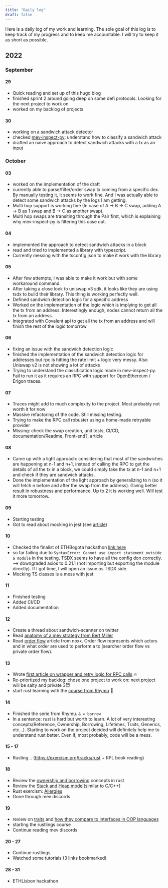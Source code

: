 ```yaml
---
title: "Daily log"
draft: false
---
```


Here is a daily log of my work and learning. The sole goal of this log is to keep track of my progress and to keep me accountable. I will try to keep it as short as possible.

## 2022
### September
#### 29
* Quick reading and set up of this hugo blog
* finished sprint 2 around going deep on some defi protocols. Looking for the next project to work on
* worked on my backlog of projects
#### 30
* working on a sandwich attack detector
* checked [mev-inspect-py](https://github.com/flashbots/mev-inspect-py/blob/main/mev_inspect/sandwiches.py): understand how to classify a sandwich attack 
* drafted an naive approach to detect sandwich attacks with a tx as an input
### October
#### 03
* worked on the implementation of the draft
* currently able to parse/filter/order swap tx coming from a specific dex. By manually testing it, it seems to work fine. And I was actually able to detect some sandwich attacks by the logs I am getting.
* Multi hop support is working fine (In case of A -> B -> C swap, adding A -> B as 1 swap and B -> C as another swap).
* Multi hop swaps are transiting through the Pair first, which is explaining why mev-inspect-py is filtering this case out. 
#### 04
* implemented the approach to detect sandwich attacks in a block
* read and tried to implemented a library with typescript.
* Currently messing with the tsconfig.json to make it work with the library
#### 05
* After few attempts, I was able to make it work but with some workaround command.
* After taking a close look to uniswap v3 sdk, it looks like they are using tsdx to build their library. This thing is working perfectly well.
* Defined sandwich detection logic for a specific address
* Worked on the implementation of the logic which is implying to get all the tx from an address. Interestingly enough, nodes cannot return all the tx from an address. 
* Integrated with Covalent api to get all the tx from an address and will finish the rest of the logic tomorrow
#### 06
* fixing an issue with the sandwich detection logic
* finished the implementation of the sandwich detection logic for addresses but rpc is hitting the rate limit + logic very messy. Also Uniswap v2 is not showing a lot of attacks
* Trying to understand the classification logic made in mev-inspect-py. Fail to run it as it requires an RPC with support for OpenEthereum / Erigon traces.
#### 07
* Traces might add to much complexity to the project. Most probably not worth it for now
* Massive refactoring of the code. Still missing testing.
* Trying to make the RPC call robuster using a home-made retryable provider
* Missing: check the swap creation, unit tests, CI/CD, documentation/Readme, Front-end?, article
#### 08
* Came up with a light approach: considering that most of the sandwiches are happening at  n-1 and n+1, instead of calling the RPC to get the details of all the tx in a block, we could simply take the tx at n-1 and n+1 and check if they are sandwich attacks.
* Done the implementation of the light approach by generalizing to n (so it will fetch n before and after the swap from the address). Giving better result in robustness and performance. Up to 2 it is working well. Will test it more tomorrow.
#### 09
* Starting testing
* Got to read about mocking in jest (see [article](https://medium.com/@davguij/mocking-typescript-classes-with-jest-8ef992170d1d))
#### 10
* Checked the finalist of ETHBogota hackathon [link here](https://www.youtube.com/watch?v=WZbQO0esKzo)
* so far failing due to `SyntaxError: Cannot use import statement outside a module` in the testing. TSDX seems to have all the config don correctly. --> downgraded axios to 0.21.1 (not importing but exporting the module directly). If I got time, I will open an issue os TSDX side.
* Mocking TS classes is a mess with jest
#### 11
* Finished testing
* Added CI/CD
* Added documentation
#### 12
* Create a thread about sandwich-scanner on twitter
* Read [anatomy of a mev strategy from Bert Miller](https://bertcmiller.com/2021/09/05/mev-synthetix.html)
* Read [order flow](https://noxx.substack.com/p/order-flows-kingmaker-of-the-block) article from noxx. Order flow represents which actors and in what order are used to perform a tx (searcher order flow vs private order flow).
#### 13
* Wrote [first article on wrapper and retry logic for RPC calls](https://www.nogo.wtf/posts/make-your-rpc-calls-more-resilient/) 🔥
* Re-priortized my backlog: chose one project to work on: next project will be salty and private 3️😈
* start rust learning with the [course from Rhymu](https://www.youtube.com/watch?v=8-qVNZ-zXL0&list=PLbtjxiXev6lpd331MW2dB7UgSIovgv169&index=1) 🦀
#### 14
* Finished the serie from Rhymu. `& = borrow`
* In a sentence: rust is hard but worth to learn. A lot of very interesting concepts(Reference, Ownership, Borrowing, Lifetimes, Traits, Generics, etc...). Starting to work on the project decided will definitely help me to understand rust better. Even if, most probably, code will be a mess.
#### 15 - 17
* Rusting... (https://exercism.org/tracks/rust + RPL book reading)
#### 18
* Review the [ownership and borrowing](https://www.youtube.com/watch?v=VFIOSWy93H0) concepts in rust
* Review the [Stack and Heap model](https://www.youtube.com/watch?v=_8-ht2AKyH4)(similar to C/C++)
* Rust exercism: [Allergies](https://exercism.org/tracks/rust/exercises/allergies)
* Gone through mev discords
#### 19
* review on [traits](https://www.youtube.com/watch?v=T0Xfltu4h3A) and [how they compare to interfaces in OOP languages](https://www.youtube.com/watch?v=m_phdVlkr6U&list=RDLVNnLdGKoz1ls&index=8)
* starting the rustlings course
* Continue reading mev discords
#### 20 - 27
* Continue rustlings
* Watched some tutorials (3 links bookmarked)
#### 28 - 31
* ETHLisbon hackathon